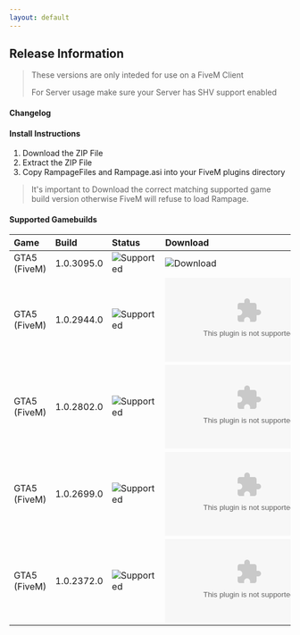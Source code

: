 ```yaml
---
layout: default
---
```


## Release Information

> These versions are only inteded for use on a FiveM Client
>
> For Server usage make sure your Server has SHV support enabled

#### Changelog


#### Install Instructions

1.  Download the ZIP File
2.  Extract the ZIP File
3.  Copy RampageFiles and Rampage.asi into your FiveM plugins directory

> It's important to Download the correct matching supported game build version otherwise FiveM will refuse to load Rampage.

#### Supported Gamebuilds

| Game         | Build             | Status| Download |
|:-------------|:------------------|:------|:---------|
| GTA5 (FiveM) | 1.0.3095.0        | ![Supported](https://img.shields.io/badge/Supported-brightgreen)  | ![[Download](https://img.shields.io/badge/Download-white)]() |
| GTA5 (FiveM) | 1.0.2944.0        | ![Supported](https://img.shields.io/badge/Supported-brightgreen)  | ![[Download](https://img.shields.io/badge/Download-white)](https://github.com/rampage-trainer/fivem/blob/main/archive/RampageFiveMb2944.zip) |
| GTA5 (FiveM) | 1.0.2802.0        | ![Supported](https://img.shields.io/badge/Supported-brightgreen)  | ![[Download](https://img.shields.io/badge/Download-white)](https://github.com/rampage-trainer/fivem/blob/main/archive/RampageFiveMb2802.zip) |
| GTA5 (FiveM) | 1.0.2699.0        | ![Supported](https://img.shields.io/badge/Supported-brightgreen)  | ![[Download](https://img.shields.io/badge/Download-white)](https://github.com/rampage-trainer/fivem/blob/main/archive/RampageFiveMb2699.zip) |
| GTA5 (FiveM) | 1.0.2372.0        | ![Supported](https://img.shields.io/badge/Supported-brightgreen)  | ![[Download](https://img.shields.io/badge/Download-white)](https://github.com/rampage-trainer/fivem/blob/main/archive/RampageFiveMb2372.zip) |